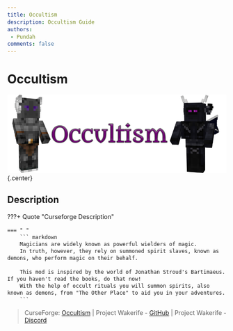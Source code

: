 ```yaml
---
title: Occultism
description: Occultism Guide
authors: 
 - Pundah
comments: false
---
```

# Occultism
![](img/Occultism.png){.center}
## Description
???+ Quote "Curseforge Description"

    === " "
        ``` markdown
        Magicians are widely known as powerful wielders of magic.
        In truth, however, they rely on summoned spirit slaves, known as demons, who perform magic on their behalf.

        This mod is inspired by the world of Jonathan Stroud's Bartimaeus. If you haven't read the books, do that now!
        With the help of occult rituals you will summon spirits, also known as demons, from "The Other Place" to aid you in your adventures.  
        ```


> CurseForge: [Occultism](https://www.curseforge.com/minecraft/mc-mods/occultism) | Project Wakerife - [GitHub](https://github.com/Pundah) | Project Wakerife - [Discord](https://discord.gg/M4HQTQ9g9f)